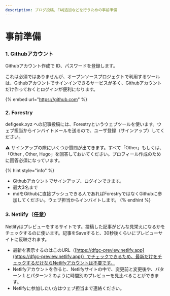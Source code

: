 ```yaml
---
description: ブログ投稿、FAQ追加などを行うための事前準備
---
```


# 事前準備

### 1. Githubアカウント

Githubアカウント作成で ID、パスワードを登録します。

これは必須ではありませんが、オープンソースプロジェクトで利用するツールは、Githubアカウントでサインインできるサービスが多く、Githubアカウントだけ作っておくとログインが便利になります。

{% embed url="https://github.com" %}

### 2. Forestry

defigeek.xyz への記事投稿には、Forestryというウェブツールを使います。ウェブ担当からインバイトメールを送るので、ユーザ登録（サインアップ）してください。

⚠ サインアップの際にいくつか質問が出てきます。すべて「Other」もしくは、「Other , Other, Hugo」を回答しておいてください。プロフィール作成のために回答必須になっています。

{% hint style="info" %}
* Githubアカウントでサインアップ、ログインできます。 
* 最大3名まで
* mdをGithubに直接プッシュできる人であればForestryではなくGithubに参加してください。ウェブ担当からインバイトします。
{% endhint %}

### 3. Netlify（任意）

Netlifyはプレビューをするサイトです。投稿した記事がどんな見栄えになるかをチェックするのに使います。記事をSaveすると、30秒後くらいにプレビューサイトに反映されます。

* 最新を表示するのはこのURL（[https://dfgc-preview.netlify.app](https://dfgc-preview.netlify.app)）でチェックできるため、最新だけをチェックするだけならNetlifyアカウントは不要です。
* Netlifyアカウントを作ると、Netlifyサイトの中で、変更前と変更後や、パターン１とパターン２のように時間別のプレビューを見比べることができます。
* Netlifyに参加したい方はウェブ担当まで連絡ください。



